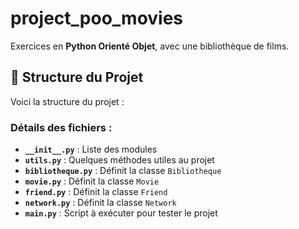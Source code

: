# project_poo_movies

Exercices en **Python Orienté Objet**, avec une bibliothèque de films.

## 📁 Structure du Projet

Voici la structure du projet :

### Détails des fichiers :

- **`__init__.py`** : Liste des modules 
- **`utils.py`** : Quelques méthodes utiles au projet
- **`bibliotheque.py`** : Définit la classe `Bibliotheque`
- **`movie.py`** : Définit la classe `Movie`
- **`friend.py`** : Définit la classe `Friend`
- **`network.py`** : Définit la classe `Network`
- **`main.py`** : Script à exécuter pour tester le projet
